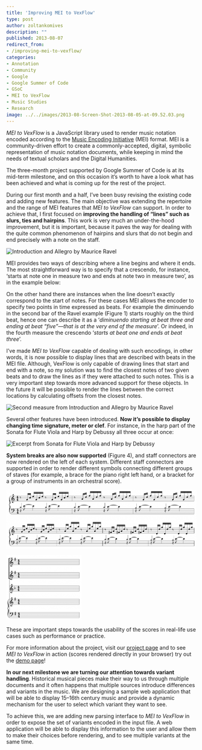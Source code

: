 ```yaml
---
title: 'Improving MEI to VexFlow'
type: post
author: zoltankomives
description: ""
published: 2013-08-07
redirect_from: 
- /improving-mei-to-vexflow/
categories:
- Annotation
- Community
- Google
- Google Summer of Code
- GSoC
- MEI to VexFlow
- Music Studies
- Research
image: ../../images/2013-08-Screen-Shot-2013-08-05-at-09.52.03.png
---
```

_MEI to VexFlow_ is a JavaScript library used to render music notation encoded according to the [Music Encoding Initiative](http://music-encoding.org/) (MEI) format. MEI is a community-driven effort to create a commonly-accepted, digital, symbolic representation of music notation documents, while keeping in mind the needs of textual scholars and the Digital Humanities.

The three-month project supported by Google Summer of Code is at its mid-term milestone, and on this occasion it’s worth to have a look what has been achieved and what is coming up for the rest of the project.

During our first month and a half, I’ve been busy revising the existing code and adding new features. The main objective was extending the repertoire and the range of MEI features that _MEI to VexFlow_ can support. In order to achieve that, I first focused on **improving the handling of “lines” such as slurs, ties and hairpins**. This work is very much an under-the-hood improvement, but it is important, because it paves the way for dealing with the quite common phenomenon of hairpins and slurs that do not begin and end precisely with a note on the staff.

![Introduction and Allegro by Maurice Ravel](http://mith.umd.edu/wp-content/uploads/2013/08/Screen-Shot-2013-08-05-at-09.52.03.png "Introduction and Allegro by Maurice Ravel")

MEI provides two ways of describing where a line begins and where it ends. The most straightforward way is to specify that a crescendo, for instance, ‘starts at note one in measure two and ends at note two in measure two’, as in the example below:

On the other hand there are instances when the line doesn’t exactly correspond to the start of notes. For these cases MEI allows the encoder to specify two points in time expressed as beats. For example the diminuendo in the second bar of the Ravel example (Figure 1) starts roughly on the third beat, hence one can describe it as a ‘_diminuendo starting at beat three and ending at beat “five”—that is at the very end of the measure_’. Or indeed, in the fourth measure the crescendo ‘_starts at beat one and ends at beat three_’.

I’ve made _MEI to VexFlow_ capable of dealing with such encodings, in other words, it is now possible to display lines that are described with beats in the MEI file. Although, VexFlow is only capable of drawing lines that start and end with a note, so my solution was to find the closest notes of two given beats and to draw the lines as if they were attached to such notes. This is a very important step towards more advanced support for these objects. In the future it will be possible to render the lines between the correct locations by calculating offsets from the closest notes.

![Second measure from Introduction and Allegro by Maurice Ravel](http://mith.umd.edu/wp-content/uploads/2013/08/Screen-Shot-2013-08-05-at-17.20.55.png "Second measure from Introduction and Allegro by Maurice Ravel")

Several other features have been introduced. **Now it’s possible to display changing time signature, meter or clef**. For instance, in the harp part of the Sonata for Flute Viola and Harp by Debussy all three occur at once:

![Excerpt from Sonata for Flute Viola and Harp by Debussy](http://mith.umd.edu/wp-content/uploads/2013/08/Screen-Shot-2013-08-05-at-15.33.19.png "Excerpt from Sonata for Flute Viola and Harp by Debussy")

**System breaks are also now supported** (Figure 4), and staff connectors are now rendered on the left of each system. Different staff connectors are supported in order to render different symbols connecting different groups of staves (for example, a brace for the piano right left hand, or a bracket for a group of instruments in an orchestral score).

![C Major Prelude from The Well Tempered Clavier by J. S. Bach](../../images/2013-08-Screen-Shot-2013-08-07-at-15.38.15-980x304.png "C Major Prelude from The Well Tempered Clavier by J. S. Bach")

![Multi-staff system with instrument groups](../../images/2013-08-Screen-Shot-2013-08-05-at-11.02.40-200x172.png "Multi-staff system with instrument groups")

These are important steps towards the usability of the scores in real-life use cases such as performance or practice.

For more information about the project, visit our [project page](http://tei-music-sig.github.io/MEItoVexFlow/) and to see _MEI to VexFlow_ in action (scores rendered directly in your browser) try out the [demo page](http://tei-music-sig.github.io/MEItoVexFlow/demo.html)!

**In our next milestone we are turning our attention towards variant handling**. Historical musical pieces make their way to us through multiple documents and it often happens that multiple sources introduce differences and variants in the music. We are designing a sample web application that will be able to display 15–16th century music and provide a dynamic mechanism for the user to select which variant they want to see.

To achieve this, we are adding new parsing interface to _MEI to VexFlow_ in order to expose the set of variants encoded in the input file. A web application will be able to display this information to the user and allow them to make their choices before rendering, and to see multiple variants at the same time.
